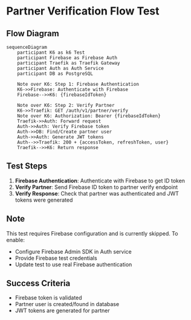 # Partner Verification Flow Test

## Flow Diagram

```mermaid
sequenceDiagram
    participant K6 as k6 Test
    participant Firebase as Firebase Auth
    participant Traefik as Traefik Gateway
    participant Auth as Auth Service
    participant DB as PostgreSQL

    Note over K6: Step 1: Firebase Authentication
    K6->>Firebase: Authenticate with Firebase
    Firebase-->>K6: {firebaseIdToken}
    
    Note over K6: Step 2: Verify Partner
    K6->>Traefik: GET /auth/v1/partner/verify
    Note over K6: Authorization: Bearer {firebaseIdToken}
    Traefik->>Auth: Forward request
    Auth->>Auth: Verify Firebase token
    Auth->>DB: Find/Create partner user
    Auth->>Auth: Generate JWT tokens
    Auth-->>Traefik: 200 + {accessToken, refreshToken, user}
    Traefik-->>K6: Return response
```

## Test Steps

1. **Firebase Authentication**: Authenticate with Firebase to get ID token
2. **Verify Partner**: Send Firebase ID token to partner verify endpoint
3. **Verify Response**: Check that partner was authenticated and JWT tokens were generated

## Note

This test requires Firebase configuration and is currently skipped. To enable:
- Configure Firebase Admin SDK in Auth service
- Provide Firebase test credentials
- Update test to use real Firebase authentication

## Success Criteria

- Firebase token is validated
- Partner user is created/found in database
- JWT tokens are generated for partner


